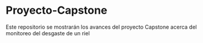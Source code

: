 # Proyecto-Capstone
Este repositorio se mostrarán los avances del proyecto Capstone acerca del monitoreo del desgaste de un riel
